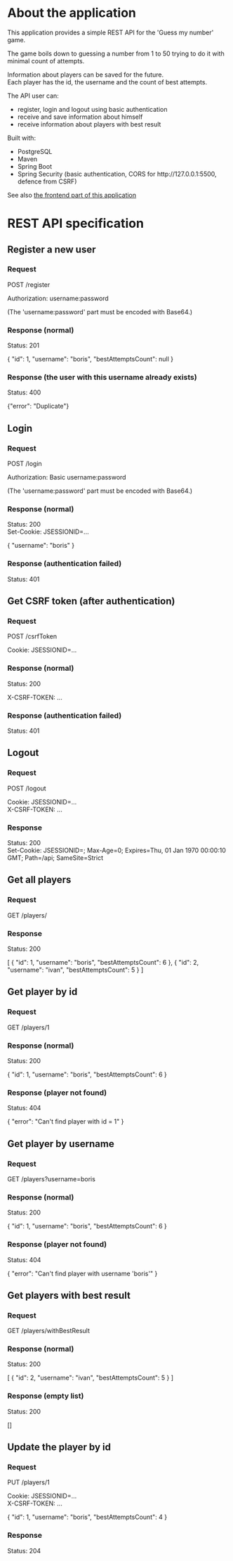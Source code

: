 <a name="readme-top"></a>

# About the application

This application provides a simple REST API for the 'Guess my number' game.
<p>
The game boils down to guessing a number from 1 to 50 trying to do it with minimal count of attempts.
<p>
Information about players can be saved for the future.<br />
Each player has the id, the username and the count of best attempts.<br />
  
The API user can:
<ul>
<li>register, login and logout using basic authentication</li>
<li>receive and save information about himself</li>
<li>receive information about players with best result</li>
</ul>

Built with:
<ul>
<li>PostgreSQL</li>
<li>Maven</li>
<li>Spring Boot</li>
<li>Spring Security (basic authentication, CORS for http://127.0.0.1:5500, defence from CSRF)</li>
</ul>

See also <a href="https://github.com/lukesukhanov/guess-number-game-frontend">the frontend part of this application</a>

# REST API specification

## Register a new user

### Request

POST /register

Authorization: username:password

(The 'username:password' part must be encoded with Base64.)

### Response (normal)

Status: 201

{
  "id": 1,
  "username": "boris",
  "bestAttemptsCount": null
}

### Response (the user with this username already exists)

Status: 400

{"error": "Duplicate"}

## Login

### Request

POST /login

Authorization: Basic username:password

(The 'username:password' part must be encoded with Base64.)

### Response (normal)

Status: 200<br />
Set-Cookie: JSESSIONID=...

{
  "username": "boris"
}

### Response (authentication failed)
Status: 401

## Get CSRF token (after authentication)

### Request

POST /csrfToken

Cookie: JSESSIONID=...

### Response (normal)

Status: 200

X-CSRF-TOKEN: ...

### Response (authentication failed)

Status: 401

## Logout

### Request

POST /logout

Cookie: JSESSIONID=...<br />
X-CSRF-TOKEN: ...

### Response

Status: 200<br />
Set-Cookie: JSESSIONID=; Max-Age=0; Expires=Thu, 01 Jan 1970 00:00:10 GMT; Path=/api; SameSite=Strict

## Get all players

### Request

GET /players/

### Response
Status: 200

[
  {
    "id": 1,
   "username": "boris",
    "bestAttemptsCount": 6
  },
  {
    "id": 2,
   "username": "ivan",
    "bestAttemptsCount": 5
  }
]
  
## Get player by id

### Request

GET /players/1

### Response (normal)
Status: 200

{
  "id": 1,
  "username": "boris",
  "bestAttemptsCount": 6
}

### Response (player not found)
Status: 404

{
  "error": "Can't find player with id = 1"
}

## Get player by username

### Request

GET /players?username=boris

### Response (normal)
Status: 200

{
  "id": 1,
  "username": "boris",
  "bestAttemptsCount": 6
}

### Response (player not found)
Status: 404

{
  "error": "Can't find player with username 'boris'"
}

## Get players with best result

### Request

GET /players/withBestResult

### Response (normal)
Status: 200

[
  {
    "id": 2,
    "username": "ivan",
    "bestAttemptsCount": 5
  }
]

### Response (empty list)
Status: 200

[]

## Update the player by id

### Request

PUT /players/1

Cookie: JSESSIONID=...<br />
X-CSRF-TOKEN: ...

{
  "id": 1,
  "username": "boris",
  "bestAttemptsCount": 4
}

### Response
Status: 204
